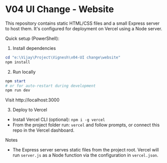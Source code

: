 # V04 UI Change - Website

This repository contains static HTML/CSS files and a small Express server to host them. It's configured for deployment on Vercel using a Node server.

Quick setup (PowerShell):

1. Install dependencies

```powershell
cd "e:\Vijay\Project\Vignesh\v04-UI change\website"
npm install
```

2. Run locally

```powershell
npm start
# or for auto-restart during development
npm run dev
```

Visit http://localhost:3000

3. Deploy to Vercel

- Install Vercel CLI (optional): `npm i -g vercel`
- From the project folder run: `vercel` and follow prompts, or connect this repo in the Vercel dashboard.

Notes
- The Express server serves static files from the project root. Vercel will run `server.js` as a Node function via the configuration in `vercel.json`.
